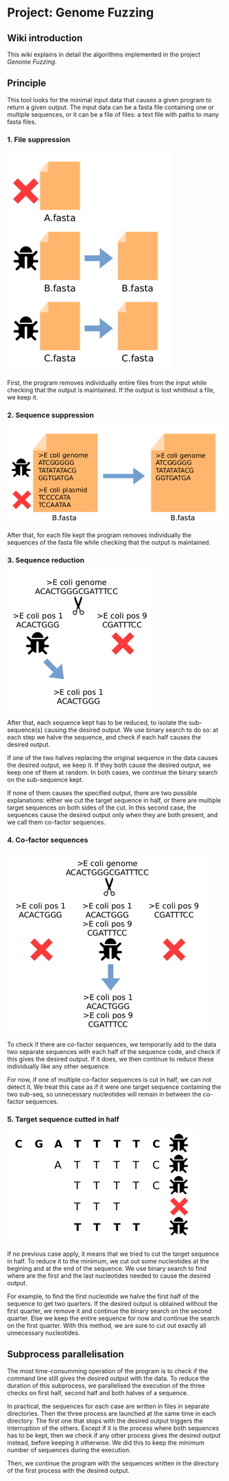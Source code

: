 # Project: Genome Fuzzing

## Wiki introduction

This wiki explains in detail the algorithms implemented in the project *Genome Fuzzing*. 

## Principle

This tool looks for the minimal input data that causes a given program to return a given output. The input data can be a fasta file containing one or multiple sequences, or it can be a file of files: a text file with paths to many fasta files.

### 1. File suppression

![Fig1](wiki_fig1.png)

First, the program removes individually entire files from the input while checking that the output is maintained. If the output is lost whithout a file, we keep it. 

### 2. Sequence suppression

![Fig2](wiki_fig2.png)

After that, for each file kept the program removes individually the sequences of the fasta file while checking that the output is maintained. 

### 3. Sequence reduction

![Fig3](wiki_fig3.png)

After that, each sequence kept has to be reduced, to isolate the sub-sequence(s) causing the desired output. We use binary search to do so: at each step we halve the sequence, and check if each half causes the desired output. 

If one of the two halves replacing the original sequence in the data causes the desired output, we keep it. If they both cause the desired output, we keep one of them at random. In both cases, we continue the binary search on the sub-sequence kept. 

If none of them causes the specified output, there are two possible explanations: either we cut the target sequence in half, or there are multiple target sequences on both sides of the cut. In this second case, the sequences cause the desired output only when they are both present, and we call them co-factor sequences. 

### 4. Co-factor sequences

![Fig4](wiki_fig4.png)

To check if there are co-factor sequences, we temporarily add to the data two separate sequences with each half of the sequence code, and check if this gives the desired output. If it does, we then continue to reduce these individually like any other sequence. 

For now, if one of multiple co-factor sequences is cut in half, we can not detect it. We treat this case as if it were one target sequence containing the two sub-seq, so unnecessary nucleotides will remain in between the co-factor sequences. 

### 5. Target sequence cutted in half

![Fig5](wiki_fig5.png)

If no previous case apply, it means that we tried to cut the target sequence in half. To reduce it to the minimum, we cut out some nucleotides at the begining and at the end of the sequence. We use binary search to find where are the first and the last nucleotides needed to cause the desired output.

For example, to find the first nucleotide we halve the first half of the sequence to get two quarters. If the desired output is obtained without the first quarter, we remove it and continue the binary search on the second quarter. Else we keep the entire sequence for now and continue the search on the first quarter. With this method, we are sure to cut out exactly all unnecessary nucleotides. 

## Subprocess parallelisation

The most time-consumming operation of the program is to check if the command line still gives the desired output with the data. To reduce the duration of this subprocess, we parallelised the execution of the three checks on first half, second half and both halves of a sequence. 

In practical, the sequences for each case are written in files in separate directories. Then the three process are launched at the same time in each directory. The first one that stops with the desired output triggers the interruption of the others. Except if it is the process where both sequences has to be kept, then we check if any other process gives the desired output instead, before keeping it otherwise. We did this to keep the minimum number of sequences during the execution. 

Then, we continue the program with the sequences written in the directory of the first process with the desired output. 
